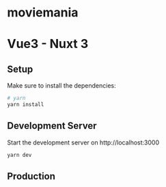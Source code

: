 # moviemania
# Vue3 - Nuxt 3 

## Setup

Make sure to install the dependencies:

```bash
# yarn
yarn install
```

## Development Server

Start the development server on http://localhost:3000

```bash
yarn dev
```

## Production
